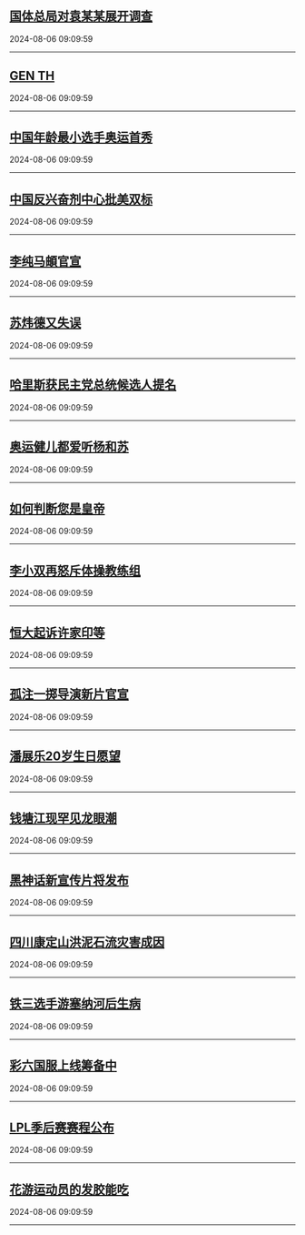 ## [国体总局对袁某某展开调查](https://search.bilibili.com/all?vt=36849326&keyword=%E5%9B%BD%E4%BD%93%E6%80%BB%E5%B1%80%E5%AF%B9%E8%A2%81%E6%9F%90%E6%9F%90%E5%B1%95%E5%BC%80%E8%B0%83%E6%9F%A5&order=click)

2024-08-06 09:09:59

---
## [GEN TH](https://search.bilibili.com/all?vt=36849326&keyword=GEN+TH&order=click)

2024-08-06 09:09:59

---
## [中国年龄最小选手奥运首秀](https://search.bilibili.com/all?vt=36849326&keyword=%E4%B8%AD%E5%9B%BD%E5%B9%B4%E9%BE%84%E6%9C%80%E5%B0%8F%E9%80%89%E6%89%8B%E5%A5%A5%E8%BF%90%E9%A6%96%E7%A7%80&order=click)

2024-08-06 09:09:59

---
## [中国反兴奋剂中心批美双标](https://search.bilibili.com/all?vt=36849326&keyword=%E4%B8%AD%E5%9B%BD%E5%8F%8D%E5%85%B4%E5%A5%8B%E5%89%82%E4%B8%AD%E5%BF%83%E6%89%B9%E7%BE%8E%E5%8F%8C%E6%A0%87&order=click)

2024-08-06 09:09:59

---
## [李纯马頔官宣](https://search.bilibili.com/all?vt=36849326&keyword=%E6%9D%8E%E7%BA%AF%E9%A9%AC%E9%A0%94%E5%AE%98%E5%AE%A3&order=click)

2024-08-06 09:09:59

---
## [苏炜德又失误](https://search.bilibili.com/all?vt=36849326&keyword=%E8%8B%8F%E7%82%9C%E5%BE%B7%E5%8F%88%E5%A4%B1%E8%AF%AF&order=click)

2024-08-06 09:09:59

---
## [哈里斯获民主党总统候选人提名](https://search.bilibili.com/all?vt=36849326&keyword=%E5%93%88%E9%87%8C%E6%96%AF%E8%8E%B7%E6%B0%91%E4%B8%BB%E5%85%9A%E6%80%BB%E7%BB%9F%E5%80%99%E9%80%89%E4%BA%BA%E6%8F%90%E5%90%8D&order=click)

2024-08-06 09:09:59

---
## [奥运健儿都爱听杨和苏](https://search.bilibili.com/all?vt=36849326&keyword=%E5%A5%A5%E8%BF%90%E5%81%A5%E5%84%BF%E9%83%BD%E7%88%B1%E5%90%AC%E6%9D%A8%E5%92%8C%E8%8B%8F&order=click)

2024-08-06 09:09:59

---
## [如何判断您是皇帝](https://search.bilibili.com/all?vt=36849326&keyword=%E5%A6%82%E4%BD%95%E5%88%A4%E6%96%AD%E6%82%A8%E6%98%AF%E7%9A%87%E5%B8%9D&order=click)

2024-08-06 09:09:59

---
## [李小双再怒斥体操教练组](https://search.bilibili.com/all?vt=36849326&keyword=%E6%9D%8E%E5%B0%8F%E5%8F%8C%E5%86%8D%E6%80%92%E6%96%A5%E4%BD%93%E6%93%8D%E6%95%99%E7%BB%83%E7%BB%84&order=click)

2024-08-06 09:09:59

---
## [恒大起诉许家印等](https://search.bilibili.com/all?vt=36849326&keyword=%E6%81%92%E5%A4%A7%E8%B5%B7%E8%AF%89%E8%AE%B8%E5%AE%B6%E5%8D%B0%E7%AD%89&order=click)

2024-08-06 09:09:59

---
## [孤注一掷导演新片官宣](https://search.bilibili.com/all?vt=36849326&keyword=%E5%AD%A4%E6%B3%A8%E4%B8%80%E6%8E%B7%E5%AF%BC%E6%BC%94%E6%96%B0%E7%89%87%E5%AE%98%E5%AE%A3&order=click)

2024-08-06 09:09:59

---
## [潘展乐20岁生日愿望](https://search.bilibili.com/all?vt=36849326&keyword=%E6%BD%98%E5%B1%95%E4%B9%9020%E5%B2%81%E7%94%9F%E6%97%A5%E6%84%BF%E6%9C%9B&order=click)

2024-08-06 09:09:59

---
## [钱塘江现罕见龙眼潮](https://search.bilibili.com/all?vt=36849326&keyword=%E9%92%B1%E5%A1%98%E6%B1%9F%E7%8E%B0%E7%BD%95%E8%A7%81%E9%BE%99%E7%9C%BC%E6%BD%AE&order=click)

2024-08-06 09:09:59

---
## [黑神话新宣传片将发布](https://search.bilibili.com/all?vt=36849326&keyword=%E9%BB%91%E7%A5%9E%E8%AF%9D%E6%96%B0%E5%AE%A3%E4%BC%A0%E7%89%87%E5%B0%86%E5%8F%91%E5%B8%83&order=click)

2024-08-06 09:09:59

---
## [四川康定山洪泥石流灾害成因](https://search.bilibili.com/all?vt=36849326&keyword=%E5%9B%9B%E5%B7%9D%E5%BA%B7%E5%AE%9A%E5%B1%B1%E6%B4%AA%E6%B3%A5%E7%9F%B3%E6%B5%81%E7%81%BE%E5%AE%B3%E6%88%90%E5%9B%A0&order=click)

2024-08-06 09:09:59

---
## [铁三选手游塞纳河后生病](https://search.bilibili.com/all?vt=36849326&keyword=%E9%93%81%E4%B8%89%E9%80%89%E6%89%8B%E6%B8%B8%E5%A1%9E%E7%BA%B3%E6%B2%B3%E5%90%8E%E7%94%9F%E7%97%85&order=click)

2024-08-06 09:09:59

---
## [彩六国服上线筹备中](https://search.bilibili.com/all?vt=36849326&keyword=%E5%BD%A9%E5%85%AD%E5%9B%BD%E6%9C%8D%E4%B8%8A%E7%BA%BF%E7%AD%B9%E5%A4%87%E4%B8%AD&order=click)

2024-08-06 09:09:59

---
## [LPL季后赛赛程公布](https://search.bilibili.com/all?vt=36849326&keyword=LPL%E5%AD%A3%E5%90%8E%E8%B5%9B%E8%B5%9B%E7%A8%8B%E5%85%AC%E5%B8%83&order=click)

2024-08-06 09:09:59

---
## [花游运动员的发胶能吃](https://search.bilibili.com/all?vt=36849326&keyword=%E8%8A%B1%E6%B8%B8%E8%BF%90%E5%8A%A8%E5%91%98%E7%9A%84%E5%8F%91%E8%83%B6%E8%83%BD%E5%90%83&order=click)

2024-08-06 09:09:59

---
